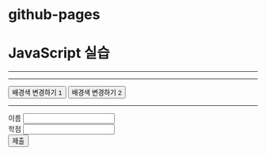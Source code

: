 # github-pages
<!DOCTYPE html>
<html>
<head>
<meta charset="utf-8">
<title>20210221_김상대</title>
</head>
<body id="main">
<h1> JavaScript 실습 </h1>
<hr>
<script>
let a = 3, b = 5;
document.write(a+b +"<br>");
b = "5";
document.write(a+b + "<br>");
for(let size=10; size<=35; size+=5) { // 5씩 증가
document.write("<div ");
document.write("onmouseover = \"this.style.color='red'\" ");
document.write("onmouseout = \"this.style.color='black'\" ");
document.write("style='font-size:" + size + "px'>");
document.write(size + "px");
document.write("</div>");
}
</script>
<hr>
<button onclick="bgColorChange_m()">배경색 변경하기 1</button>
<button id="button" onclick="bgColorChange_a()">배경색 변경하기 2</button><br>
<script>
let now = new Date();
document.write("현재 시간 : " + now.toLocaleString() + "<br>");

document.write("<div id=\"div\" style=\"color:green\"></div>");
let div = document.getElementById("div");
let button = document.getElementById("button");
button.addEventListener("click", bubble, false);
document.body.addEventListener("click", bubble, false);
document.body.addEventListener("click", capture, true);
function capture(e) {
let obj = e.currentTarget;
let tagName = obj.tagName;
div.innerHTML += "<br>capture 단계 : " + tagName + " 태그 ";
}
function bubble(e) {
let obj = e.currentTarget;
let tagName = obj.tagName;
div.innerHTML += "<br>bubble 단계 : " + tagName + " 태그 ";
}

function bgColorChange_m() {
let input = prompt("RGB 값을 입력하세요 (예 : 255, 255, 255) : ");
let color = input.split(",");
let bgColor = "rgb(" + color[0] + "," + color[1] + "," + color[2] + ")";
let b = document.getElementById("main");
b.style.background = bgColor;
}
function bgColorChange_a() {
alert("배경색을 임의로 변경합니다");
let x = Math.floor(Math.random()*255);
let y = Math.floor(Math.random()*255);
let z = Math.floor(Math.random()*255);
let bgColor = "rgb(" + x + "," + y + "," + z + ")";
let b = document.getElementById("main");
b.style.background = bgColor;
}
</script>
<hr>
<form>
이름 <input type ="text" id = "name" name = "text"><br>
학점 <input type ="text" id = "grade" name = "text"><br>
<button type="button" onclick="process()">제출</button>
</form>
<script>
function process(){
let name = document.getElementById("name");
let grade = document.getElementById("grade");
let obj = document.getElementById("main");
let newDIV = document.createElement("div");
newDIV.innerHTML = name.value;
newDIV.setAttribute("id", "myDiv");
if(grade.value == "A"){
newDIV.style.backgroundColor = "green";
newDIV.innerHTML += " 적격 판정"
}else{
newDIV.style.backgroundColor = "red";
newDIV.innerHTML += " 부적격 판정"
}
newDIV.onclick = function() {
let p = this.parentElement;
p.removeChild(this);
}
obj.appendChild(newDIV);
}
</script>
</body>
</html>
